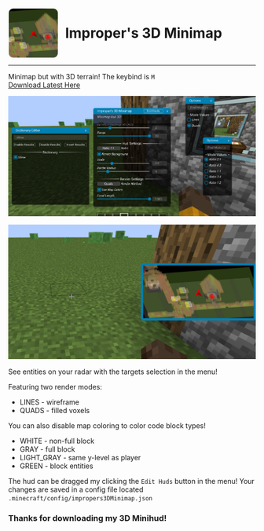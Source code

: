 <img style="width:100px; display:inline; vertical-align:middle; border-radius:10px; border: white 1px solid" src="./src/main/resources/assets/impropers3dminimap/icon.png">
<h1 style="display:inline; vertical-align:middle; margin-left:10px;">Improper's 3D Minimap</h1>

---
Minimap but with 3D terrain! The keybind is `M`
<br>
[Download Latest Here](https://github.com/ItziSpyder/Impropers3DMinimap/releases/latest)

![demo1](./assets/demo1.png)

![demo1](./assets/demo2.png)

See entities on your radar with the targets selection in the menu!

Featuring two render modes:
- LINES - wireframe
- QUADS - filled voxels

You can also disable map coloring to color code block types!
- WHITE - non-full block
- GRAY - full block
- LIGHT_GRAY - same y-level as player
- GREEN - block entities

The hud can be dragged my clicking the `Edit Huds` button in the menu!
Your changes are saved in a config file located `.minecraft/config/impropers3DMinimap.json`


### Thanks for downloading my 3D Minihud!